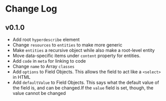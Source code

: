 # Change Log

## v0.1.0

* Add root `hyperdescribe` element
* Change `resources` to `entities` to make more generic
* Make `entities` a recursive object while also make a root-level entity
* Move data-specific items under `content` property for entities.
* Add `code` in `meta` for linking to code
* Change `name` to Array `classes`
* Add `options` to Field Objects. This allows the field to act like a `<select>` in HTML
* Add `defaultValue` to Field Objects. This says what the default value of the field is, and can be changed.If the `value` field is set, though, the value cannot be changed
